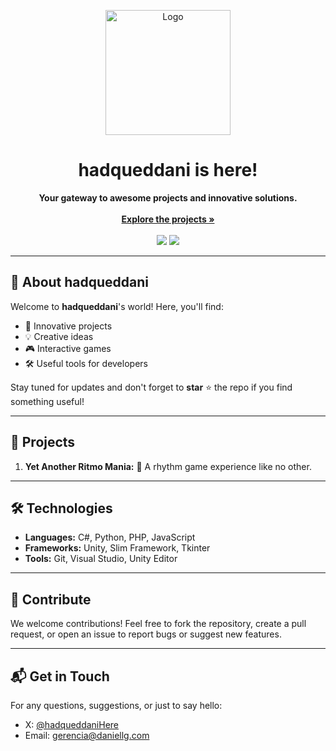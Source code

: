 <p align="center">
  <img src="https://i.postimg.cc/zDsDpMFK/logoE.png" alt="Logo" width="200">
</p>

<h1 align="center">hadqueddani is here!</h1>

<p align="center">
  <b>Your gateway to awesome projects and innovative solutions.</b>
  <br>
  <br>
  <a href="https://github.com/yourusername/repo"><strong>Explore the projects »</strong></a>
  <br>
  <br>
  <img src="https://img.shields.io/github/followers/hadqueddani?style=social"> 
  <img src="https://img.shields.io/github/stars/hadqueddani/repo?style=social">
</p>

---

## 🌟 About hadqueddani

Welcome to **hadqueddani**'s world! Here, you'll find:

- 🚀 Innovative projects
- 💡 Creative ideas
- 🎮 Interactive games
- 🛠️ Useful tools for developers

Stay tuned for updates and don't forget to **star** ⭐ the repo if you find something useful!

---

## 📂 Projects

1. **Yet Another Ritmo Mania:** 🎵 A rhythm game experience like no other.

---

## 🛠️ Technologies

- **Languages:** C#, Python, PHP, JavaScript
- **Frameworks:** Unity, Slim Framework, Tkinter
- **Tools:** Git, Visual Studio, Unity Editor

---

## 🤝 Contribute

We welcome contributions! Feel free to fork the repository, create a pull request, or open an issue to report bugs or suggest new features.

---

## 📬 Get in Touch

For any questions, suggestions, or just to say hello:

- X: [@hadqueddaniHere](https://twitter.com/hadqueddaniHere)
- Email: [gerencia@daniellg.com](gerencia@daniellg.com)
